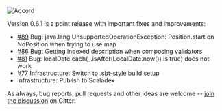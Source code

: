![Accord](https://raw.githubusercontent.com/wix/accord/master/assets/accord-logo-light.png?raw=1)

Version 0.6.1 is a point release with important fixes and improvements:

* [#89](https://github.com/wix/accord/issues/89) Bug: java.lang.UnsupportedOperationException: Position.start on NoPosition when trying to use map
* [#86](https://github.com/wix/accord/issues/86) Bug: Getting indexed description when composing validators
* [#81](https://github.com/wix/accord/issues/81) Bug: localDate.each(_.isAfter(LocalDate.now()) is true) does not work
* [#77](https://github.com/wix/accord/issues/77) Infrastructure: Switch to .sbt-style build setup
* Infrastructure: Publish to Scaladex

As always, bug reports, pull requests and other ideas are welcome -- [join the discussion](https://gitter.im/wix/accord?utm_source=share-link&utm_medium=link&utm_campaign=share-link) on Gitter!


